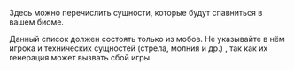 Здесь можно перечислить сущности, которые будут спавниться в вашем биоме.

Данный список должен состоять только из мобов. Не указывайте в нём игрока и технических сущностей (стрела, молния и др.) , так как их генерация может вызвать сбой игры.